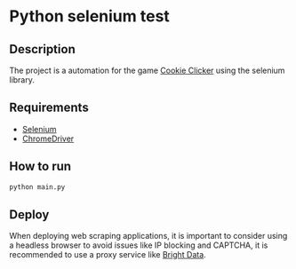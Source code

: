 # Python selenium test

## Description

The project is a automation for the game [Cookie Clicker](https://orteil.dashnet.org/cookieclicker/) using the selenium library.

## Requirements

- [Selenium](https://pypi.org/project/selenium/)
- [ChromeDriver](https://googlechromelabs.github.io/chrome-for-testing/#stable)

## How to run

```bash
python main.py
```

## Deploy

When deploying web scraping applications, it is important to consider using a headless browser to avoid issues like IP blocking and CAPTCHA, it is recommended to use a proxy service like [Bright Data](https://brightdata.com/).

